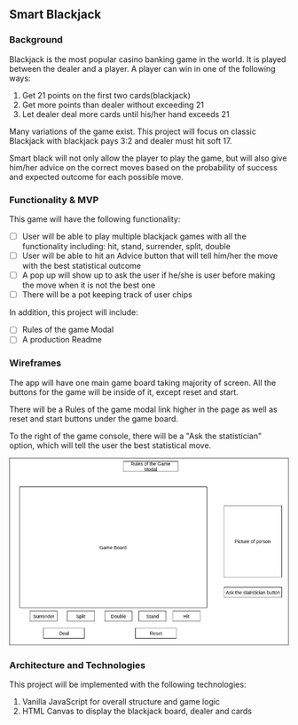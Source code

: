 ## Smart Blackjack

### Background

Blackjack is the most popular casino banking game in the world. It is
played between the dealer and a player. A player can
win in one of the following ways:

1) Get 21 points on the first two cards(blackjack)
2) Get more points than dealer without exceeding 21
3) Let dealer deal more cards until his/her hand exceeds 21

Many variations of the game exist. This project will focus on classic Blackjack
with blackjack pays 3:2 and dealer must hit soft 17.

Smart black will not only allow the player to play the game, but will also
give him/her advice on the correct moves based on the probability of success
and expected outcome for each possible move.

### Functionality & MVP

This game will have the following functionality:

- [ ] User will be able to play multiple blackjack games with all the
      functionality including: hit, stand, surrender, split, double
- [ ] User will be able to hit an Advice button that will tell him/her
      the move with the best statistical outcome
- [ ] A pop up will show up to ask the user if he/she is user before
      making the move when it is not the best one
- [ ] There will be a pot keeping track of user chips

In addition, this project will include:

- [ ] Rules of the game Modal
- [ ] A production Readme

### Wireframes

The app will have one main game board taking majority of screen. All the
buttons for the game will be inside of it, except reset and start.

There will be a Rules of the game modal link higher in the page as well as
reset and start buttons under the game board.

To the right of the game console, there will be a "Ask the statistician"
option, which will tell the user the best statistical move.

![wireframes](images/wireframe.jpg)

### Architecture and Technologies


This project will be implemented with the following technologies:

1) Vanilla JavaScript for overall structure and game logic
2) HTML Canvas to display the blackjack board, dealer and cards
